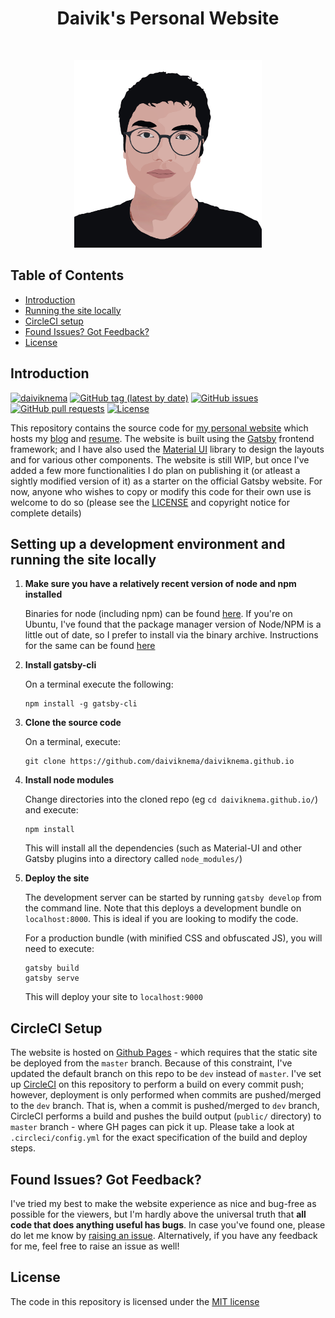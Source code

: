 <h1 align="center"> Daivik's Personal Website </h1> <br>
<p align="center">
  <a href="https://daiviknema.github.io/">
    <img alt="Daivik Nema" title="Daivik Nema" src="content/assets/logo-final.png" width="300">
  </a>
</p>

## Table of Contents

- [Introduction](#introduction)
- [Running the site locally](#setting-up-a-development-environment-and-running-the-site-locally)
- [CircleCI setup](#circleci-setup)
- [Found Issues? Got Feedback?](#found-issues-got-feedback)
- [License](#license)


## Introduction

[![daiviknema](https://circleci.com/gh/daiviknema/daiviknema.github.io.svg?style=shield)](https://app.circleci.com/pipelines/github/daiviknema/daiviknema.github.io)
[![GitHub tag (latest by date)](https://img.shields.io/github/v/tag/daiviknema/daiviknema.github.io?style=flat)](https://github.com/daiviknema/daiviknema.github.io/tags)
[![GitHub issues](https://img.shields.io/github/issues-raw/daiviknema/daiviknema.github.io?style=flat)](https://github.com/daiviknema/daiviknema.github.io/issues)
[![GitHub pull requests](https://img.shields.io/github/issues-pr/daiviknema/daiviknema.github.io)](https://github.com/daiviknema/daiviknema.github.io/pulls)
[![License](https://img.shields.io/github/license/daiviknema/daiviknema.github.io.svg)](license.txt)

This repository contains the source code for [my personal website](https://daiviknema.github.io) which hosts my [blog](https://daiviknema.github.io/blog) and [resume](https://daiviknema.github.io/about). The website is built using the [Gatsby](https://www.gatsbyjs.com) frontend framework; and I have also used the [Material UI](https://material-ui.com) library to design the layouts and for various other components. The website is still WIP, but once I've added a few more functionalities I do plan on publishing it (or atleast a sightly modified version of it) as a starter on the official Gatsby website. For now, anyone who wishes to copy or modify this code for their own use is welcome to do so (please see the [LICENSE](LICENSE) and copyright notice for complete details)

## Setting up a development environment and running the site locally

1.  **Make sure you have a relatively recent version of node and npm installed**

    Binaries for node (including npm) can be found [here](https://nodejs.org/en/download/). If you're on Ubuntu, I've found that the package manager version of Node/NPM is a little out of date, so I prefer to install via the binary archive. Instructions for the same can be found [here](https://github.com/nodejs/help/wiki/Installation)

2.  **Install gatsby-cli**

    On a terminal execute the following:

    ```shell
    npm install -g gatsby-cli
    ```

3.  **Clone the source code**

    On a terminal, execute:
    
    ```shell
    git clone https://github.com/daiviknema/daiviknema.github.io
    ```

4.  **Install node modules**

    Change directories into the cloned repo (eg `cd daiviknema.github.io/`) and execute:
    
    ```shell
    npm install
    ```
    
    This will install all the dependencies (such as Material-UI and other Gatsby plugins into a directory called `node_modules/`)

5.  **Deploy the site**
    
    The development server can be started by running `gatsby develop` from the command line. Note that this deploys a development bundle on `localhost:8000`. This is ideal if you are looking to modify the code.
    
    For a production bundle (with minified CSS and obfuscated JS), you will need to execute:
    ```shell
    gatsby build
    gatsby serve
    ```
    
    This will deploy your site to `localhost:9000`

## CircleCI Setup

The website is hosted on [Github Pages](https://pages.github.com/) - which requires that the static site be deployed from the `master` branch. Because of this constraint, I've updated the default branch on this repo to be `dev` instead of `master`. I've set up [CircleCI](https://circleci.com/) on this repository to perform a build on every commit push; however, deployment is only performed when commits are pushed/merged to the `dev` branch. That is, when a commit is pushed/merged to `dev` branch, CircleCI performs a build and pushes the build output (`public/` directory) to `master` branch - where GH pages can pick it up. Please take a look at `.circleci/config.yml` for the exact specification of the build and deploy steps. 

## Found Issues? Got Feedback?

I've tried my best to make the website experience as nice and bug-free as possible for the viewers, but I'm hardly above the universal truth that **all code that does anything useful has bugs**. In case you've found one, please do let me know by [raising an issue](https://github.com/daiviknema/daiviknema.github.io/issues/new). Alternatively, if you have any feedback for me, feel free to raise an issue as well! 

## License

The code in this repository is licensed under the [MIT license](LICENSE)